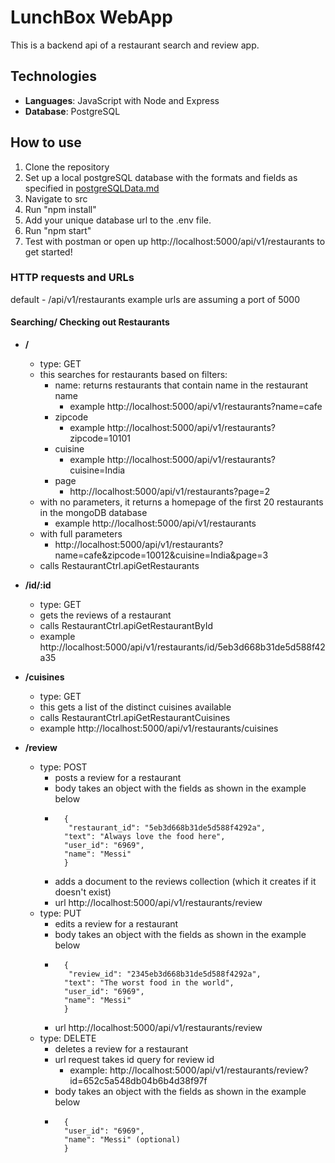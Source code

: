 # LunchBox WebApp

This is a backend api of a restaurant search and review app. 

## Technologies
* __Languages__: JavaScript with Node and Express
* __Database__: PostgreSQL

## How to use
1. Clone the repository
2. Set up a local postgreSQL database with the formats and fields as specified in [postgreSQLData.md](./docs/postgreSQLData.md)
3. Navigate to src
4. Run "npm install"
5. Add your unique database url to the .env file. 
6. Run "npm start"
7. Test with postman or open up http://localhost:5000/api/v1/restaurants to get started!

### HTTP requests and URLs
default - /api/v1/restaurants
example urls are assuming a port of 5000
#### Searching/ Checking out Restaurants
- **/** 
    - type: GET
    - this searches for restaurants based on filters: 
        - name: returns restaurants that contain name in the restaurant name
            - example http://localhost:5000/api/v1/restaurants?name=cafe
        - zipcode
            - example http://localhost:5000/api/v1/restaurants?zipcode=10101
        - cuisine
            - example http://localhost:5000/api/v1/restaurants?cuisine=India
        - page
            - http://localhost:5000/api/v1/restaurants?page=2
    - with no parameters, it returns a homepage of the first 20 restaurants in the mongoDB database
        - example http://localhost:5000/api/v1/restaurants
    - with full parameters
        - http://localhost:5000/api/v1/restaurants?name=cafe&zipcode=10012&cuisine=India&page=3
    - calls RestaurantCtrl.apiGetRestaurants


- **/id/:id**
    - type: GET
    - gets the reviews of a restaurant
    - calls RestaurantCtrl.apiGetRestaurantById
    - example http://localhost:5000/api/v1/restaurants/id/5eb3d668b31de5d588f42a35


- **/cuisines**
    - type: GET
    - this gets a list of the distinct cuisines available 
    - calls RestaurantCtrl.apiGetRestaurantCuisines
    - example http://localhost:5000/api/v1/restaurants/cuisines


- **/review**
    - type: POST
        - posts a review for a restaurant
        - body takes an object with the fields as shown in the example below
        - ```
            {
             "restaurant_id": "5eb3d668b31de5d588f4292a",
            "text": "Always love the food here",
            "user_id": "6969",
            "name": "Messi"
            }
            ```
        - adds a document to the reviews collection (which it creates if it doesn't exist) 
        - url http://localhost:5000/api/v1/restaurants/review
    - type: PUT
        - edits a review for a restaurant
        - body takes an object with the fields as shown in the example below
        - ```
            {
             "review_id": "2345eb3d668b31de5d588f4292a",
            "text": "The worst food in the world",
            "user_id": "6969",
            "name": "Messi"
            }
            ```
        - url http://localhost:5000/api/v1/restaurants/review
    - type: DELETE
        - deletes a review for a restaurant
        - url request takes id query for review id
            - example: http://localhost:5000/api/v1/restaurants/review?id=652c5a548db04b6b4d38f97f
        - body takes an object with the fields as shown in the example below
        - ```
            {
            "user_id": "6969",
            "name": "Messi" (optional)
            }
            ```